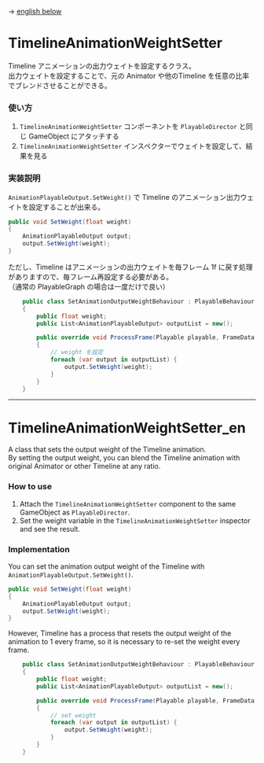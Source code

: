 ﻿→ [english below](#TimelineAnimationWeightSetter_en)

# TimelineAnimationWeightSetter

Timeline アニメーションの出力ウェイトを設定するクラス。<br/>
出力ウェイトを設定することで、元の Animator や他のTimeline を任意の比率でブレンドさせることができる。

### 使い方

1. `TimelineAnimationWeightSetter` コンポーネントを `PlayableDirector` と同じ GameObject にアタッチする
2. `TimelineAnimationWeightSetter` インスペクターでウェイトを設定して、結果を見る

### 実装説明
`AnimationPlayableOutput.SetWeight()` で Timeline のアニメーション出力ウェイトを設定することが出来る。
```C#
public void SetWeight(float weight)
{
    AnimationPlayableOutput output;
    output.SetWeight(weight);
}
```

ただし、Timeline はアニメーションの出力ウェイトを毎フレーム 1f に戻す処理がありますので、毎フレーム再設定する必要がある。<br/>
（通常の PlayableGraph の場合は一度だけで良い）

```C#
    public class SetAnimationOutputWeightBehaviour : PlayableBehaviour
    {
        public float weight;
        public List<AnimationPlayableOutput> outputList = new();

        public override void ProcessFrame(Playable playable, FrameData info, object playerData)
        {
            // weight を設定
            foreach (var output in outputList) {
                output.SetWeight(weight);
            }
        }
    }
```

---

# TimelineAnimationWeightSetter_en

A class that sets the output weight of the Timeline animation.<br/>
By setting the output weight, you can blend the Timeline animation with original Animator or other Timeline at any ratio.

### How to use

1. Attach the `TimelineAnimationWeightSetter` component to the same GameObject as `PlayableDirector`.
2. Set the weight variable in the `TimelineAnimationWeightSetter` inspector and see the result.

### Implementation

You can set the animation output weight of the Timeline with `AnimationPlayableOutput.SetWeight()`.

```C#
public void SetWeight(float weight)
{
    AnimationPlayableOutput output;
    output.SetWeight(weight);
}
```

However, Timeline has a process that resets the output weight of the animation to 1 every frame, so it is necessary to re-set the weight every frame.

```C#
    public class SetAnimationOutputWeightBehaviour : PlayableBehaviour
    {
        public float weight;
        public List<AnimationPlayableOutput> outputList = new();

        public override void ProcessFrame(Playable playable, FrameData info, object playerData)
        {
            // set weight
            foreach (var output in outputList) {
                output.SetWeight(weight);
            }
        }
    }
```